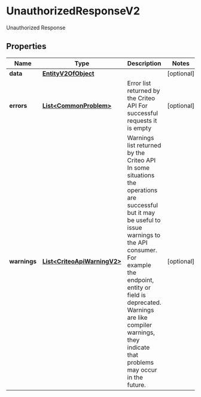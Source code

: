 

# UnauthorizedResponseV2

Unauthorized Response

## Properties

| Name | Type | Description | Notes |
|------------ | ------------- | ------------- | -------------|
|**data** | [**EntityV2OfObject**](EntityV2OfObject.md) |  |  [optional] |
|**errors** | [**List&lt;CommonProblem&gt;**](CommonProblem.md) | Error list returned by the Criteo API  For successful requests it is empty |  [optional] |
|**warnings** | [**List&lt;CriteoApiWarningV2&gt;**](CriteoApiWarningV2.md) | Warnings list returned by the Criteo API  In some situations the operations are successful but it may be useful to issue warnings to the API consumer.  For example the endpoint, entity or field is deprecated. Warnings are like compiler warnings, they indicate that problems may occur in the future. |  [optional] |




